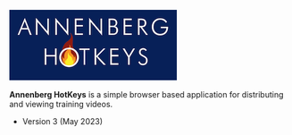 ![](img/hotkeys-logo-300.png)

**Annenberg HotKeys** is a simple browser based application for distributing and viewing 
training videos.

* Version 3 (May 2023)


